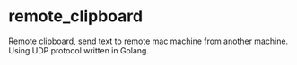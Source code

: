 # remote_clipboard
Remote clipboard, send text to remote mac machine from another machine.
Using UDP protocol written in Golang.

